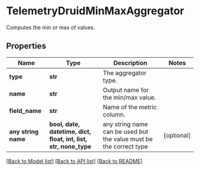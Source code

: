 # TelemetryDruidMinMaxAggregator

Computes the min or max of values.
## Properties
Name | Type | Description | Notes
------------ | ------------- | ------------- | -------------
**type** | **str** | The aggregator type. | 
**name** | **str** | Output name for the min/max value. | 
**field_name** | **str** | Name of the metric column. | 
**any string name** | **bool, date, datetime, dict, float, int, list, str, none_type** | any string name can be used but the value must be the correct type | [optional]

[[Back to Model list]](../README.md#documentation-for-models) [[Back to API list]](../README.md#documentation-for-api-endpoints) [[Back to README]](../README.md)


